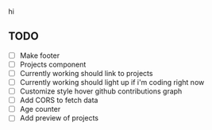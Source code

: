 hi

## TODO
- [ ] Make footer
- [ ] Projects component
- [ ] Currently working should link to projects
- [ ] Currently working should light up if i'm coding right now 
- [ ] Customize style hover github contributions graph
- [ ] Add CORS to fetch data
- [ ] Age counter
- [ ] Add preview of projects